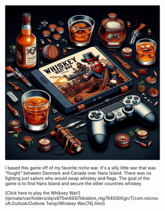 ![](/assets/image/whiskeywarpic.jpeg)

I based this game off of my favorite niche war. It's a silly little war that was "fought" between Denmark and Canada over Hans Island. There was no fighting just sailors who would swap whiskey and flags. The goal of the game is to find Hans Island and secure the other countries whiskey. 

[Click here to play the Whiksey War!](/private/var/folders/dq/x675wl493l7bksbkm_rkg7640000gn/T/com.microsoft.Outlook/Outlook Temp/Whiskey War[74].html)
